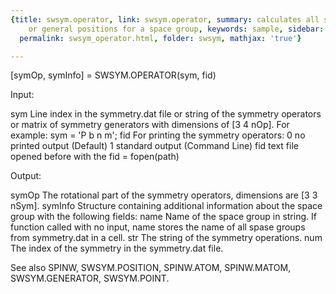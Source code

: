 ```yaml
---
{title: swsym.operator, link: swsym.operator, summary: calculates all symmetry operators
    or general positions for a space group, keywords: sample, sidebar: sw_sidebar,
  permalink: swsym_operator.html, folder: swsym, mathjax: 'true'}

---
```

 
[symOp, symInfo] = SWSYM.OPERATOR(sym, fid)
 
Input:
 
sym           Line index in the symmetry.dat file or string of the
              symmetry operators or matrix of symmetry generators with
              dimensions of [3 4 nOp].
              For example:
                  sym = 'P b n m';
fid           For printing the symmetry operators:
                  0   no printed output (Default)
                  1   standard output (Command Line)
                  fid text file opened before with the fid = fopen(path)
 
Output:
 
symOp         The rotational part of the symmetry operators, dimensions
              are [3 3 nSym].
symInfo       Structure containing additional information about the space
              group with the following fields:
  name            Name of the space group in string. If function called
                  with no input, name stores the name of all spase groups
                  from symmetry.dat in a cell.
  str             The string of the symmetry operations.
  num             The index of the symmetry in the symmetry.dat file.
 
 
See also SPINW, SWSYM.POSITION, SPINW.ATOM, SPINW.MATOM, SWSYM.GENERATOR,
SWSYM.POINT.
 

